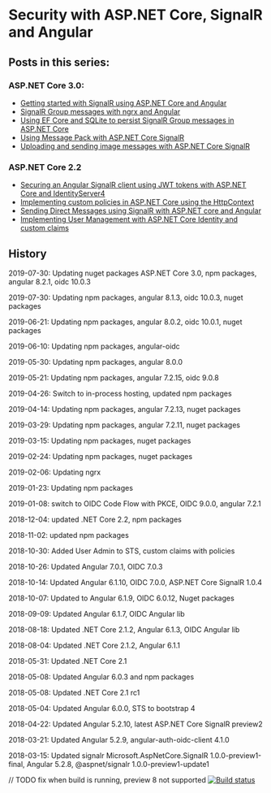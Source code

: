# Security with ASP.NET Core, SignalR and Angular



## Posts in this series:

### ASP.NET Core 3.0:

<ul>	
	
<li><a href="https://damienbod.com/2017/09/12/getting-started-with-signalr-using-asp-net-core-and-angular/">Getting started with SignalR using ASP.NET Core and Angular</a></li>
<li><a href="https://damienbod.com/2017/09/18/signalr-group-messages-with-ngrx-and-angular/">SignalR Group messages with ngrx and Angular</a></li>
<li><a href="https://damienbod.com/2017/09/29/using-ef-core-and-sqlite-to-persist-signalr-group-messages-in-asp-net-core/">Using EF Core and SQLite to persist SignalR Group messages in ASP.NET Core</a></li>
<li><a href="https://damienbod.com/2018/03/19/using-message-pack-with-asp-net-core-signalr/">Using Message Pack with ASP.NET Core SignalR</a> </li>
<li><a href="https://damienbod.com/2018/05/13/uploading-and-sending-image-messages-with-asp-net-core-signalr/">Uploading and sending image messages with ASP.NET Core SignalR</a></li>
</ul>

### ASP.NET Core 2.2

<ul>		
<li><a href="https://damienbod.com/2017/10/16/securing-an-angular-signalr-client-using-jwt-tokens-with-asp-net-core-and-identityserver4/">Securing an Angular SignalR client using JWT tokens with ASP.NET Core and IdentityServer4</a></li>
<li><a href="https://damienbod.com/2017/10/23/implementing-custom-policies-in-asp-net-core-using-the-httpcontext/">Implementing custom policies in ASP.NET Core using the HttpContext</a></li>
<li><a href="https://damienbod.com/2017/12/05/sending-direct-messages-using-signalr-with-asp-net-core-and-angular/">Sending Direct Messages using SignalR with ASP.NET core and Angular</a> </li> 
<li><a href="https://damienbod.com/2018/10/30/implementing-user-management-with-asp-net-core-identity-and-custom-claims/">Implementing User Management with ASP.NET Core Identity and custom claims</a></li>
</ul>

## History

2019-07-30: Updating nuget packages ASP.NET Core 3.0, npm packages, angular 8.2.1, oidc 10.0.3

2019-07-30: Updating npm packages, angular 8.1.3, oidc 10.0.3, nuget packages

2019-06-21: Updating npm packages, angular 8.0.2, oidc 10.0.1, nuget packages

2019-06-10: Updating npm packages, angular-oidc

2019-05-30: Updating npm packages, angular 8.0.0

2019-05-21: Updating npm packages, angular 7.2.15, oidc 9.0.8

2019-04-26: Switch to in-process hosting, updated npm packages

2019-04-14: Updating npm packages, angular 7.2.13, nuget packages 

2019-03-29: Updating npm packages, angular 7.2.11, nuget packages 

2019-03-15: Updating npm packages, nuget packages 

2019-02-24: Updating npm packages, nuget packages 

2019-02-06: Updating ngrx 

2019-01-23: Updating npm packages

2019-01-08: switch to OIDC Code Flow with PKCE, OIDC 9.0.0, angular 7.2.1

2018-12-04: updated .NET Core 2.2, npm packages

2018-11-02: updated npm packages

2018-10-30: Added User Admin to STS, custom claims with policies

2018-10-26: Updated  Angular 7.0.1, OIDC 7.0.3

2018-10-14: Updated  Angular 6.1.10, OIDC 7.0.0, ASP.NET Core SignalR 1.0.4

2018-10-07: Updated to Angular 6.1.9, OIDC 6.0.12, Nuget packages

2018-09-09: Updated Angular 6.1.7, OIDC Angular lib

2018-08-18: Updated .NET Core 2.1.2, Angular 6.1.3, OIDC Angular lib

2018-08-04: Updated .NET Core 2.1.2, Angular 6.1.1

2018-05-31: Updated .NET Core 2.1

2018-05-08: Updated Angular 6.0.3 and npm packages

2018-05-08: Updated .NET Core 2.1 rc1

2018-05-04: Updated Angular 6.0.0, STS to bootstrap 4

2018-04-22: Updated Angular 5.2.10, latest ASP.NET Core SignalR preview2

2018-03-21: Updated Angular 5.2.9, angular-auth-oidc-client 4.1.0

2018-03-15: Updated signalr Microsoft.AspNetCore.SignalR 1.0.0-preview1-final, Angular 5.2.8, @aspnet/signalr 1.0.0-preview1-update1



// TODO fix when build is running, preview 8 not supported
[![Build status](https://ci.appveyor.com/api/projects/status/y3m83q53ql5g3ywl?svg=true)](https://ci.appveyor.com/project/damienbod/aspnetcoreangularsignalrsecurity)
